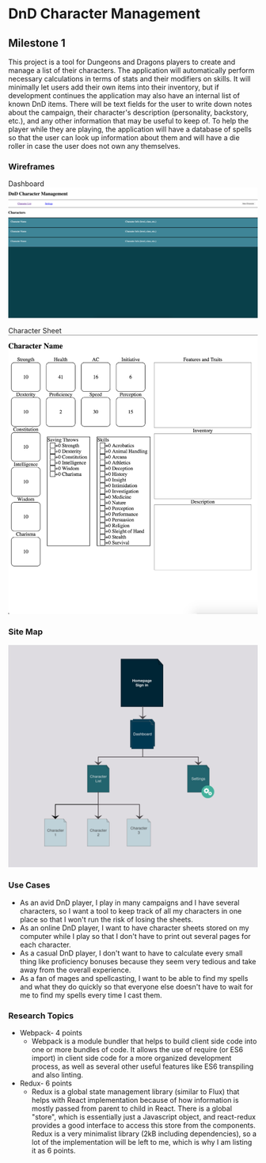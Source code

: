 # DnD Character Management

## Milestone 1

This project is a tool for Dungeons and Dragons players to create and manage a list of their characters. The application will automatically perform necessary calculations in terms of stats and their modifiers on skills. It will minimally let users add their own items into their inventory, but if development continues the application may also have an internal list of known DnD items. There will be text fields for the user to write down notes about the campaign, their character's description (personality, backstory, etc.), and any other information that may be useful to keep of. To help the player while they are playing, the application will have a database of spells so that the user can look up information about them and will have a die roller in case the user does not own any themselves.

### Wireframes

Dashboard
![Dashboard](/documentation/dashboard.png)

Character Sheet
![Character Sheet](/documentation/character-sheet.png)

### Site Map
![Site Map](/documentation/sitemap.png)

### Use Cases

* As an avid DnD player, I play in many campaigns and I have several characters, so I want a tool to keep track of all my characters in one place so that I won't run the risk of losing the sheets.
* As an online DnD player, I want to have character sheets stored on my computer while I play so that I don't have to print out several pages for each character.
* As a casual DnD player, I don't want to have to calculate every small thing like proficiency bonuses because they seem very tedious and take away from the overall experience.
* As a fan of mages and spellcasting, I want to be able to find my spells and what they do quickly so that everyone else doesn't have to wait for me to find my spells every time I cast them.

### Research Topics

* Webpack- 4 points
  * Webpack is a module bundler that helps to build client side code into one or more bundles of code. It allows the use of require (or ES6 import) in client side code for a more organized development process, as well as several other useful features like ES6 transpiling and also linting.
* Redux- 6 points
  * Redux is a global state management library (similar to Flux) that helps with React implementation because of how information is mostly passed from parent to child in React. There is a global "store", which is essentially just a Javascript object, and react-redux provides a good interface to access this store from the components. Redux is a very minimalist library (2kB including dependencies), so a lot of the implementation will be left to me, which is why I am listing it as 6 points.
